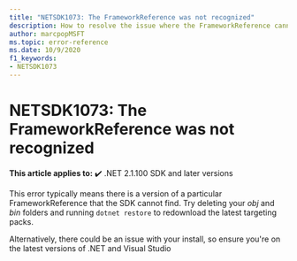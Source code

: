 ```yaml
---
title: "NETSDK1073: The FrameworkReference was not recognized"
description: How to resolve the issue where the FrameworkReference cannot be found.
author: marcpopMSFT
ms.topic: error-reference
ms.date: 10/9/2020
f1_keywords:
- NETSDK1073
---
```

# NETSDK1073: The FrameworkReference was not recognized

**This article applies to:** ✔️ .NET 2.1.100 SDK and later versions

This error typically means there is a version of a particular FrameworkReference that the SDK cannot find. Try deleting your *obj* and *bin* folders and running `dotnet restore` to redownload the latest targeting packs.

Alternatively, there could be an issue with your install, so ensure you're on the latest versions of .NET and Visual Studio
